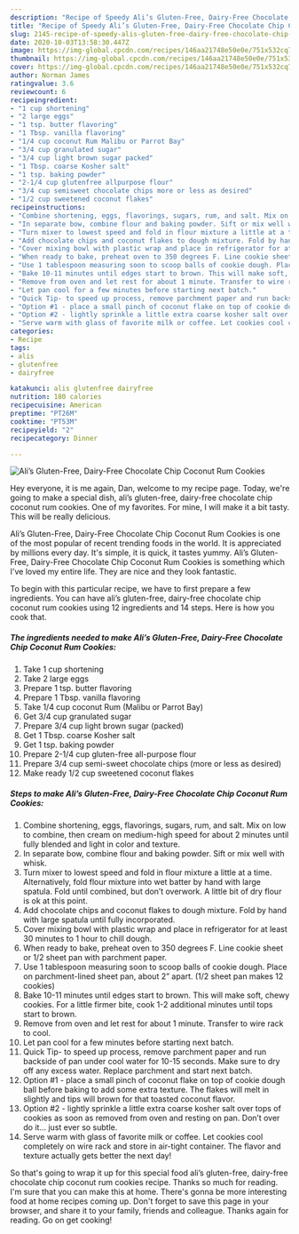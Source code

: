 ```yaml
---
description: "Recipe of Speedy Ali’s Gluten-Free, Dairy-Free Chocolate Chip Coconut Rum Cookies"
title: "Recipe of Speedy Ali’s Gluten-Free, Dairy-Free Chocolate Chip Coconut Rum Cookies"
slug: 2145-recipe-of-speedy-alis-gluten-free-dairy-free-chocolate-chip-coconut-rum-cookies
date: 2020-10-03T13:58:30.447Z
image: https://img-global.cpcdn.com/recipes/146aa21748e50e0e/751x532cq70/alis-gluten-free-dairy-free-chocolate-chip-coconut-rum-cookies-recipe-main-photo.jpg
thumbnail: https://img-global.cpcdn.com/recipes/146aa21748e50e0e/751x532cq70/alis-gluten-free-dairy-free-chocolate-chip-coconut-rum-cookies-recipe-main-photo.jpg
cover: https://img-global.cpcdn.com/recipes/146aa21748e50e0e/751x532cq70/alis-gluten-free-dairy-free-chocolate-chip-coconut-rum-cookies-recipe-main-photo.jpg
author: Norman James
ratingvalue: 3.6
reviewcount: 6
recipeingredient:
- "1 cup shortening"
- "2 large eggs"
- "1 tsp. butter flavoring"
- "1 Tbsp. vanilla flavoring"
- "1/4 cup coconut Rum Malibu or Parrot Bay"
- "3/4 cup granulated sugar"
- "3/4 cup light brown sugar packed"
- "1 Tbsp. coarse Kosher salt"
- "1 tsp. baking powder"
- "2-1/4 cup glutenfree allpurpose flour"
- "3/4 cup semisweet chocolate chips more or less as desired"
- "1/2 cup sweetened coconut flakes"
recipeinstructions:
- "Combine shortening, eggs, flavorings, sugars, rum, and salt. Mix on low to combine, then cream on medium-high speed for about 2 minutes until fully blended and light in color and texture."
- "In separate bow, combine flour and baking powder. Sift or mix well with whisk."
- "Turn mixer to lowest speed and fold in flour mixture a little at a time. Alternatively, fold flour mixture into wet batter by hand with large spatula. Fold until combined, but don’t overwork. A little bit of dry flour is ok at this point."
- "Add chocolate chips and coconut flakes to dough mixture. Fold by hand with large spatula until fully incorporated."
- "Cover mixing bowl with plastic wrap and place in refrigerator for at least 30 minutes to 1 hour to chill dough."
- "When ready to bake, preheat oven to 350 degrees F. Line cookie sheet or 1/2 sheet pan with parchment paper."
- "Use 1 tablespoon measuring soon to scoop balls of cookie dough. Place on parchment-lined sheet pan, about 2” apart. (1/2 sheet pan makes 12 cookies)"
- "Bake 10-11 minutes until edges start to brown. This will make soft, chewy cookies. For a little firmer bite, cook 1-2 additional minutes until tops start to brown."
- "Remove from oven and let rest for about 1 minute. Transfer to wire rack to cool."
- "Let pan cool for a few minutes before starting next batch."
- "Quick Tip- to speed up process, remove parchment paper and run backside of pan under cool water for 10-15 seconds. Make sure to dry off any excess water. Replace parchment and start next batch."
- "Option #1 - place a small pinch of coconut flake on top of cookie dough ball before baking to add some extra texture. The flakes will melt in slightly and tips will brown for that toasted coconut flavor."
- "Option #2 - lightly sprinkle a little extra coarse kosher salt over tops of cookies as soon as removed from oven and resting on pan. Don’t over do it... just ever so subtle."
- "Serve warm with glass of favorite milk or coffee. Let cookies cool completely on wire rack and store in air-tight container. The flavor and texture actually gets better the next day!"
categories:
- Recipe
tags:
- alis
- glutenfree
- dairyfree

katakunci: alis glutenfree dairyfree 
nutrition: 180 calories
recipecuisine: American
preptime: "PT26M"
cooktime: "PT53M"
recipeyield: "2"
recipecategory: Dinner

---
```



![Ali’s Gluten-Free, Dairy-Free Chocolate Chip Coconut Rum Cookies](https://img-global.cpcdn.com/recipes/146aa21748e50e0e/751x532cq70/alis-gluten-free-dairy-free-chocolate-chip-coconut-rum-cookies-recipe-main-photo.jpg)

Hey everyone, it is me again, Dan, welcome to my recipe page. Today, we're going to make a special dish, ali’s gluten-free, dairy-free chocolate chip coconut rum cookies. One of my favorites. For mine, I will make it a bit tasty. This will be really delicious.



Ali’s Gluten-Free, Dairy-Free Chocolate Chip Coconut Rum Cookies is one of the most popular of recent trending foods in the world. It is appreciated by millions every day. It's simple, it is quick, it tastes yummy. Ali’s Gluten-Free, Dairy-Free Chocolate Chip Coconut Rum Cookies is something which I've loved my entire life. They are nice and they look fantastic.


To begin with this particular recipe, we have to first prepare a few ingredients. You can have ali’s gluten-free, dairy-free chocolate chip coconut rum cookies using 12 ingredients and 14 steps. Here is how you cook that.

<!--inarticleads1-->

##### The ingredients needed to make Ali’s Gluten-Free, Dairy-Free Chocolate Chip Coconut Rum Cookies:

1. Take 1 cup shortening
1. Take 2 large eggs
1. Prepare 1 tsp. butter flavoring
1. Prepare 1 Tbsp. vanilla flavoring
1. Take 1/4 cup coconut Rum (Malibu or Parrot Bay)
1. Get 3/4 cup granulated sugar
1. Prepare 3/4 cup light brown sugar (packed)
1. Get 1 Tbsp. coarse Kosher salt
1. Get 1 tsp. baking powder
1. Prepare 2-1/4 cup gluten-free all-purpose flour
1. Prepare 3/4 cup semi-sweet chocolate chips (more or less as desired)
1. Make ready 1/2 cup sweetened coconut flakes




<!--inarticleads2-->

##### Steps to make Ali’s Gluten-Free, Dairy-Free Chocolate Chip Coconut Rum Cookies:

1. Combine shortening, eggs, flavorings, sugars, rum, and salt. Mix on low to combine, then cream on medium-high speed for about 2 minutes until fully blended and light in color and texture.
1. In separate bow, combine flour and baking powder. Sift or mix well with whisk.
1. Turn mixer to lowest speed and fold in flour mixture a little at a time. Alternatively, fold flour mixture into wet batter by hand with large spatula. Fold until combined, but don’t overwork. A little bit of dry flour is ok at this point.
1. Add chocolate chips and coconut flakes to dough mixture. Fold by hand with large spatula until fully incorporated.
1. Cover mixing bowl with plastic wrap and place in refrigerator for at least 30 minutes to 1 hour to chill dough.
1. When ready to bake, preheat oven to 350 degrees F. Line cookie sheet or 1/2 sheet pan with parchment paper.
1. Use 1 tablespoon measuring soon to scoop balls of cookie dough. Place on parchment-lined sheet pan, about 2” apart. (1/2 sheet pan makes 12 cookies)
1. Bake 10-11 minutes until edges start to brown. This will make soft, chewy cookies. For a little firmer bite, cook 1-2 additional minutes until tops start to brown.
1. Remove from oven and let rest for about 1 minute. Transfer to wire rack to cool.
1. Let pan cool for a few minutes before starting next batch.
1. Quick Tip- to speed up process, remove parchment paper and run backside of pan under cool water for 10-15 seconds. Make sure to dry off any excess water. Replace parchment and start next batch.
1. Option #1 - place a small pinch of coconut flake on top of cookie dough ball before baking to add some extra texture. The flakes will melt in slightly and tips will brown for that toasted coconut flavor.
1. Option #2 - lightly sprinkle a little extra coarse kosher salt over tops of cookies as soon as removed from oven and resting on pan. Don’t over do it... just ever so subtle.
1. Serve warm with glass of favorite milk or coffee. Let cookies cool completely on wire rack and store in air-tight container. The flavor and texture actually gets better the next day!




So that's going to wrap it up for this special food ali’s gluten-free, dairy-free chocolate chip coconut rum cookies recipe. Thanks so much for reading. I'm sure that you can make this at home. There's gonna be more interesting food at home recipes coming up. Don't forget to save this page in your browser, and share it to your family, friends and colleague. Thanks again for reading. Go on get cooking!
